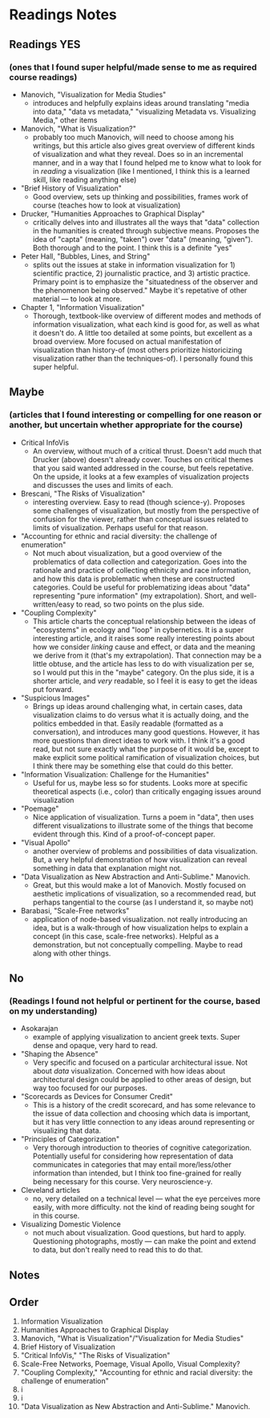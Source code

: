 # Readings Notes

## Readings YES
### (ones that I found super helpful/made sense to me as required course readings)
* Manovich, "Visualization for Media Studies"
    - introduces and helpfully explains ideas around translating "media into data," "data vs metadata," "visualizing Metadata vs. Visualizing Media," other items
* Manovich, "What is Visualization?"
    - probably too much Manovich, will need to choose among his writings, but this article also gives great overview of different kinds of visualization and what they reveal. Does so in an incremental manner, and in a way that I found helped me to know what to look for in *reading* a visualization (like I mentioned, I think this is a learned skill, like reading anything else)
* "Brief History of Visualization"
    - Good overview, sets up thinking and possibilities, frames work of course (teaches how to look at visualization)
* Drucker, "Humanities Approaches to Graphical Display"
    - critically delves into and illustrates all the ways that "data" collection in the humanities is created through subjective means. Proposes the idea of "capta" (meaning, "taken") over "data" (meaning, "given"). Both thorough and to the point. I think this is a definite "yes"
* Peter Hall, "Bubbles, Lines, and String" 
    - splits out the issues at stake in information visualization for 1) scientific practice, 2) journalistic practice, and 3) artistic practice. Primary point is to emphasize the "situatedness of the observer and the phenomenon being observed." Maybe it's repetative of other material — to look at more.
* Chapter 1, "Information Visualization"
    - Thorough, textbook-like overview of different modes and methods of information visualization, what each kind is good for, as well as what it doesn't do. A little too detailed at some points, but excellent as a broad overview. More focused on actual manifestation of visualization than history-of (most others prioritize historicizing visualization rather than the techniques-of). I personally found this super helpful.

## Maybe
### (articles that I found interesting or compelling for one reason or another, but uncertain whether appropriate for the course)
* Critical InfoVis
    - An overview, without much of a critical thrust. Doesn't add much that Drucker (above) doesn't already cover. Touches on critical themes that you said wanted addressed in the course, but feels repetative. On the upside, it looks at a few examples of visualization projects and discusses the uses and limits of each.
* Brescani, "The Risks of Visualization"
    - interesting overview. Easy to read (though science-y). Proposes some challenges of visualization, but mostly from the perspective of confusion for the viewer, rather than conceptual issues related to limits of visualization. Perhaps useful for that reason.
* "Accounting for ethnic and racial diversity: the challenge of enumeration"
    - Not much about visualization, but a good overview of the problematics of data collection and categorization. Goes into the rationale and practice of collecting ethnicity and race information, and how this data is problematic when these are constructed categories. Could be useful for problematizing ideas about "data" representing "pure information" (my extrapolation). Short, and well-written/easy to read, so two points on the plus side.
* "Coupling Complexity"
    - This article charts the conceptual relationship between the ideas of "ecosystems" in ecology and "loop" in cybernetics. It is a super interesting article, and it raises some really interesting points about how we consider *linking* cause and effect, or data and the meaning we derive from it (that's my extrapolation). That connection may be a little obtuse, and the article has less to do with visualization per se, so I would put this in the "maybe" category. On the plus side, it is a shorter article, and *very* readable, so I feel it is easy to get the ideas put forward. 
* "Suspicious Images"
    - Brings up ideas around challenging what, in certain cases, data visualization claims to do versus what it is actually doing, and the politics embedded in that. Easily readable (formatted as a conversation), and introduces many good questions. However, it has more questions than direct ideas to work with. I think it's a good read, but not sure exactly what the purpose of it would be, except to make explicit some political ramification of visualization choices, but I think there may be something else that could do this better.
* "Information Visualization: Challenge for the Humanities"
    - Useful for us, maybe less so for students. Looks more at specific theoretical aspects (i.e., color) than critically engaging issues around visualization
* "Poemage"
    - Nice application of visualization. Turns a poem in "data", then uses different visualizations to illustrate some of the things that become evident through this. Kind of a proof-of-concept paper.
* "Visual Apollo"
    - another overview of problems and possibilities of data visualization. But, a very helpful demonstration of how visualization can reveal something in data that explanation might not. 
* "Data Visualization as New Abstraction and Anti-Sublime." Manovich.
    -  Great, but this would make a lot of Manovich. Mostly focused on aesthetic implications of visualization, so a recommended read, but perhaps tangential to the course (as I understand it, so maybe not)  
 * Barabasi, "Scale-Free networks"
     - application of node-based visualization. not really introducing an idea, but is a walk-through of how visualization helps to explain a concept (in this case, scale-free networks). Helpful as a demonstration, but not conceptually compelling. Maybe to read along with other things.


## No
### (Readings I found not helpful or pertinent for the course, based on my understanding)
* Asokarajan
    - example of applying visualization to ancient greek texts. Super dense and opaque, very hard to read.
* "Shaping the Absence"
    - Very specific and focused on a particular architectural issue. Not about *data* visualization. Concerned with how ideas about architectural design could be applied to other areas of design, but way too focused for our purposes.
* "Scorecards as Devices for Consumer Credit"
    - This is a history of the credit scorecard, and has some relevance to the issue of data collection and choosing which data is important, but it has very little connection to any ideas around representing or visualizing that data.
* "Principles of Categorization"
    - Very thorough introduction to theories of cognitive categorization. Potentially useful for considering how representation of data communicates in categories that may entail more/less/other information than intended, but I think too fine-grained for really being necessary for this course. Very neuroscience-y. 
* Cleveland articles
    - no, very detailed on a technical level — what the eye perceives more easily, with more difficulty. not the kind of reading being sought for in this course.
* Visualizing Domestic Violence
    - not much about visualization. Good questions, but hard to apply. Questioning photographs, mostly — can make the point and extend to data, but don't really need to read this to do that.

## Notes

## Order

1. Information Visualization
2. Humanities Approaches to Graphical Display
3. Manovich, "What is Visualization"/"Visualization for Media Studies"
4. Brief History of Visualization
5. "Critical InfoVis," "The Risks of Visualization"
6. Scale-Free Networks, Poemage, Visual Apollo, Visual Complexity?
7. "Coupling Complexity," "Accounting for ethnic and racial diversity: the challenge of enumeration"
8. i
9. i
10. "Data Visualization as New Abstraction and Anti-Sublime." Manovich.